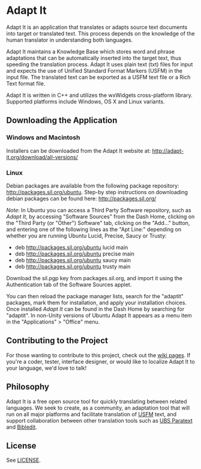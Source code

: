 # Adapt It
Adapt It is an application that translates or adapts source text documents into target or translated text. This process depends on the knowledge of the human translator in understanding both languages. 

Adapt It maintains a Knowledge Base which stores word and phrase adaptations that can be automatically inserted into the target text, thus speeding the translation process. Adapt It uses plain text (txt) files for input and expects the use of Unified Standard Format Markers (USFM) in the input file. The translated text can be exported as a USFM text file or a Rich Text format file.

Adapt It is written in C++ and utilizes the wxWidgets cross-platform library. Supported platforms include Windows, OS X and Linux variants.

## Downloading the Application

### Windows and Macintosh

Installers can be downloaded from the Adapt It website at: http://adapt-it.org/download/all-versions/

### Linux

Debian packages are available from the following package repository: http://packages.sil.org/ubuntu. Step-by step instructions on downloading debian packages can be found here: http://packages.sil.org/

*Note*: In Ubuntu you can access a Third Party Software repository, such as _Adapt It_, by accessing "Software Sources" from the Dash Home, clicking on the "Third Party (or "Other") Software" tab, clicking on the "Add..." button, and entering one of the following lines as the "Apt Line:" depending on whether you are running Ubuntu Lucid, Precise, Saucy or Trusty:

 * deb http://packages.sil.org/ubuntu lucid main
 * deb http://packages.sil.org/ubuntu precise main
 * deb http://packages.sil.org/ubuntu saucy main
 * deb http://packages.sil.org/ubuntu trusty main

Download the sil.pgp key from packages.sil.org, and import it using the Authentication tab of the Software Sources applet.

You can then reload the package manager lists, search for the "adaptit" packages, mark them for installation, and apply your installation choices. Once installed _Adapt It_ can be found in the Dash Home by searching for "adaptit". In non-Unity versions of Ubuntu Adapt It appears as a menu item in the "Applications" > "Office" menu.

## Contributing to the Project

For those wanting to contribute to this project, check out the [wiki pages](https://github.com/adapt-it/adaptit/wiki). If you're a coder, tester, interface designer, or would like to localize Adapt It to your language, we'd love to talk!

## Philosophy

Adapt It is a free open source tool for quickly translating between related languages. We seek to create, as a community, an adaptation tool that will run on all major platforms and facilitate translation of [USFM](http://paratext.ubs-translations.org/about/usfm) text, and support collaboration between other translation tools such as [UBS Paratext](http://paratext.ubs-translations.org/) and [Bibledit](https://sites.google.com/site/bibledit/).

## License

See [LICENSE](https://github.com/adapt-it/adaptit/blob/master/license/LICENSING.txt).
